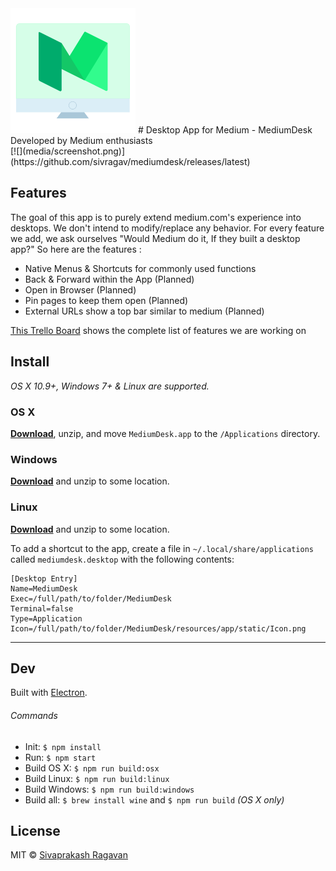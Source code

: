 <img src="static/Icon.png" width="200">
# Desktop App for Medium - MediumDesk
Developed by Medium enthusiasts

<br>
[![](media/screenshot.png)](https://github.com/sivragav/mediumdesk/releases/latest)

## Features
The goal of this app is to purely extend medium.com's experience into desktops. We don't intend to modify/replace any behavior. For every feature we add, we ask ourselves "Would Medium do it, If they built a desktop app?" So here are the features :

* Native Menus & Shortcuts for commonly used functions
* Back & Forward within the App (Planned)
* Open in Browser (Planned)
* Pin pages to keep them open (Planned)
* External URLs show a top bar similar to medium (Planned)

[This Trello Board](https://trello.com/b/xRgXfJ2y/mediumdesk) shows the complete list of features we are working on

## Install

*OS X 10.9+, Windows 7+ & Linux are supported.*

### OS X

[**Download**](https://github.com/sivragav/mediumdesk/releases/latest), unzip, and move `MediumDesk.app` to the `/Applications` directory.

### Windows

[**Download**](https://github.com/sivragav/mediumdesk/releases/latest) and unzip to some location.

### Linux

[**Download**](https://github.com/sivragav/mediumdesk/releases/latest) and unzip to some location.

To add a shortcut to the app, create a file in `~/.local/share/applications` called `mediumdesk.desktop` with the following contents:

```
[Desktop Entry]
Name=MediumDesk
Exec=/full/path/to/folder/MediumDesk
Terminal=false
Type=Application
Icon=/full/path/to/folder/MediumDesk/resources/app/static/Icon.png
```

---

## Dev

Built with [Electron](http://electron.atom.io).

###### Commands

- Init: `$ npm install`
- Run: `$ npm start`
- Build OS X: `$ npm run build:osx`
- Build Linux: `$ npm run build:linux`
- Build Windows: `$ npm run build:windows`
- Build all: `$ brew install wine` and `$ npm run build` *(OS X only)*

## License

MIT © [Sivaprakash Ragavan](https://medium.com/desktop-apps)
